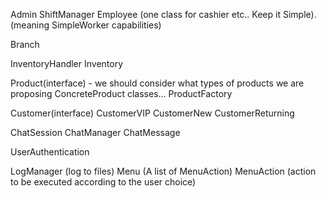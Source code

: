 
Admin
ShiftManager
Employee (one class for cashier etc.. Keep it Simple). (meaning SimpleWorker capabilities)

Branch

InventoryHandler
Inventory

Product(interface) - we should consider what types of products we are proposing
ConcreteProduct classes...
ProductFactory

Customer(interface)
CustomerVIP
CustomerNew
CustomerReturning

ChatSession 
ChatManager 
ChatMessage

UserAuthentication

LogManager (log to files)
Menu (A list of MenuAction)
MenuAction (action to be executed according to the user choice)
